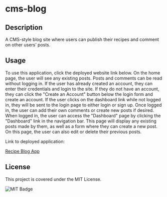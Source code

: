 # cms-blog

## Description
A CMS-style blog site where users can publish their recipes and comment on other users’ posts.

## Usage

To use this application, click the deployed website link below. On the home page, the user will see any existing posts. Posts and comments can be read without logging in. If the user has already created an account, they can enter their credentials and login to the site. If they do not have an account, they can click the "Create an Account" button below the login form and create an account. If the user clicks on the dashboard link while not logged in, they will be sent to the login page to either login or sign up. Once logged in, the user can add their own comments or create new posts if desired. When logged in, the user can access the "Dashboard" page by clicking the "Dashboard" link in the navigation bar. This page will display any existing posts made by them, as well as a form where they can create a new post. On this page, the user can also edit or delete their previous posts.

Link to deployed application:

[Recipe Blog App](https:.herokuapp.com/)

## License

This project is covered under the MIT License.

![MIT Badge](https://img.shields.io/badge/License-MIT-blue)